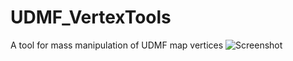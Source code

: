 # UDMF_VertexTools
A tool for mass manipulation of UDMF map vertices
![Screenshot](https://i.imgur.com/j1VHScb.png)
